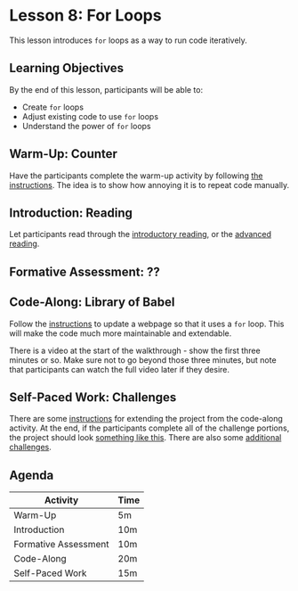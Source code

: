# Lesson 8: For Loops
This lesson introduces `for` loops as a way to run code iteratively.

## Learning Objectives
By the end of this lesson, participants will be able to:

- Create `for` loops
- Adjust existing code to use `for` loops
- Understand the power of `for` loops

## Warm-Up: Counter
Have the participants complete the warm-up activity by following [the instructions](WarmUp.md). The idea is to show how annoying it is to repeat code manually.

## Introduction: Reading
Let participants read through the [introductory reading](ForLoopReading.md), or the [advanced reading](https://javascript.info/while-for).

## Formative Assessment: ??


## Code-Along: Library of Babel
Follow the [instructions](BabelCodeAlong.md) to update a webpage so that it uses a `for` loop. This will make the code much more maintainable and extendable.

There is a video at the start of the walkthrough - show the first three minutes or so. Make sure not to go beyond those three minutes, but note that participants can watch the full video later if they desire.

## Self-Paced Work: Challenges
There are some [instructions](BabelUpdates.md) for extending the project from the code-along activity. At the end, if the participants complete all of the challenge portions, the project should look [something like this](http://replit.com/@HylandOutreach/BabelComplete). There are also some [additional challenges](ForLoopChallenges.md).
 
## Agenda

| Activity | Time |
|-|-|
| Warm-Up | 5m |
| Introduction | 10m |
| Formative Assessment | 10m |
| Code-Along | 20m |
| Self-Paced Work | 15m |
